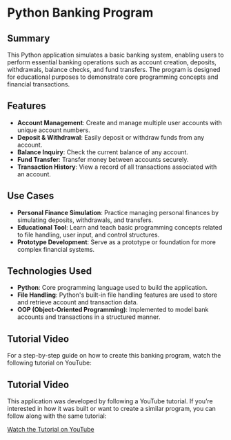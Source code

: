 # Python Banking Program

## Summary
This Python application simulates a basic banking system, enabling users to perform essential banking operations such as account creation, deposits, withdrawals, balance checks, and fund transfers. The program is designed for educational purposes to demonstrate core programming concepts and financial transactions.

## Features
- **Account Management**: Create and manage multiple user accounts with unique account numbers.
- **Deposit & Withdrawal**: Easily deposit or withdraw funds from any account.
- **Balance Inquiry**: Check the current balance of any account.
- **Fund Transfer**: Transfer money between accounts securely.
- **Transaction History**: View a record of all transactions associated with an account.

## Use Cases
- **Personal Finance Simulation**: Practice managing personal finances by simulating deposits, withdrawals, and transfers.
- **Educational Tool**: Learn and teach basic programming concepts related to file handling, user input, and control structures.
- **Prototype Development**: Serve as a prototype or foundation for more complex financial systems.

## Technologies Used
- **Python**: Core programming language used to build the application.
- **File Handling**: Python's built-in file handling features are used to store and retrieve account and transaction data.
- **OOP (Object-Oriented Programming)**: Implemented to model bank accounts and transactions in a structured manner.

## Tutorial Video
For a step-by-step guide on how to create this banking program, watch the following tutorial on YouTube:

## Tutorial Video
This application was developed by following a YouTube tutorial. If you’re interested in how it was built or want to create a similar program, you can follow along with the same tutorial:

[Watch the Tutorial on YouTube](https://www.youtube.com/watch?v=8aW3tkIul-8)

